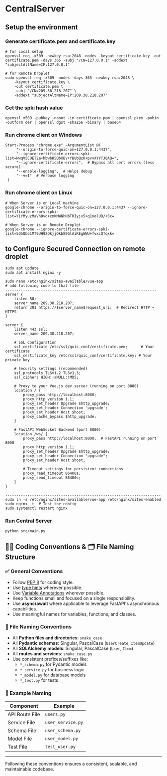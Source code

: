 # CentralServer

## Setup the environment
### Generate certificate.pem and certificate.key
```
# for Local setup
openssl req -x509 -newkey rsa:2048 -nodes -keyout certificate.key -out certificate.pem -days 365 -subj "/CN=127.0.0.1" -addext "subjectAltName=IP:127.0.0.1"

# for Remote Droplet
sudo openssl req -x509 -nodes -days 365 -newkey rsa:2048 \
    -keyout certificate.key \
    -out certificate.pem \
    -subj "/CN=209.38.218.207" \
    -addext "subjectAltName=IP:209.38.218.207"
```

### Get the spki hash value
```
openssl x509 -pubkey -noout -in certificate.pem | openssl pkey -pubin -outform der | openssl dgst -sha256 -binary | base64
```

### Run chrome client on Windows
```
Start-Process "chrome.exe" -ArgumentList @(
     "--origin-to-force-quic-on=127.0.0.1:4437",
     "--ignore-certificate-errors-spki-list=NwqV5COETZa+hbwbH5QbXBv+YBUbQz0+pvvXYYTJ0AQ=",
     "--ignore-certificate-errors",  # Bypass all cert errors (less secure)
     "--enable-logging",  # Helps debug
     "--v=1"  # Verbose logging
 )

```

### Run chrome client on Linux
```
# When Server is on Local machine
google-chrome --origin-to-force-quic-on=127.0.0.1:4437 --ignore-certificate-errors-spki-list=YiYMyuzMaVh0vd+xmKMWNhHbTRIyjv5+q1nolUD/+Sc=

# When Server is on Remote Droplet
google-chrome --ignore-certificate-errors-spki-list=5Q5Qbo1MT9UH92OkjjOkb89GlAiREgWWU+fvxcQTqxk=
```

## to Configure Secured Connection on remote droplet
```
sudo apt update
sudo apt install nginx -y

sudo nano /etc/nginx/sites-available/vue-app
# add following code to that file
--------------------------------------------------------------------
server {
    listen 80;
    server_name 209.38.218.207;
    return 301 https://$server_name$request_uri;  # Redirect HTTP → HTTPS
}

server {
    listen 443 ssl;
    server_name 209.38.218.207;

    # SSL Configuration
    ssl_certificate /etc/ssl/quic_conf/certificate.pem;      # Your certificate
    ssl_certificate_key /etc/ssl/quic_conf/certificate.key; # Your private key

    # Security settings (recommended)
    ssl_protocols TLSv1.2 TLSv1.3;
    ssl_ciphers HIGH:!aNULL:!MD5;

    # Proxy to your Vue.js dev server (running on port 8080)
    location / {
        proxy_pass http://localhost:8080;
        proxy_http_version 1.1;
        proxy_set_header Upgrade $http_upgrade;
        proxy_set_header Connection 'upgrade';
        proxy_set_header Host $host;
        proxy_cache_bypass $http_upgrade;
    }

    # FastAPI WebSocket Backend (port 8000)
    location /ws/ {
        proxy_pass http://localhost:8000;  # FastAPI running on port 8000
        proxy_http_version 1.1;
        proxy_set_header Upgrade $http_upgrade;
        proxy_set_header Connection "upgrade";
        proxy_set_header Host $host;

        # Timeout settings for persistent connections
        proxy_read_timeout 86400s;
        proxy_send_timeout 86400s;
    }
}

----------------------------------------------------------------------
sudo ln -s /etc/nginx/sites-available/vue-app /etc/nginx/sites-enabled
sudo nginx -t  # Test the config
sudo systemctl restart nginx
```
### Run Central Server
```
python src/main.py
```


## 🧑‍💻 Coding Conventions & 🗂️ File Naming Structure

### ✅ General Conventions
- Follow [PEP 8](https://peps.python.org/pep-0008/) for coding style.
- Use [type hints](https://peps.python.org/pep-0484/) wherever possible.
- Use [Variable Annotations](https://peps.python.org/pep-0526/) wherever possible.
- Keep functions small and focused on a single responsibility.
- Use **async/await** where applicable to leverage FastAPI's asynchronous capabilities.
- Use meaningful names for variables, functions, and classes.




### 📄 File Naming Conventions
- All **Python files and directories**: `snake_case`
- All **Pydantic schemas**: Singular, PascalCase (`UserCreate`, `ItemUpdate`)
- All **SQLAlchemy models**: Singular, PascalCase (`User`, `Item`)
- All **routes and services**: `snake_case.py`
- Use consistent prefixes/suffixes like:
  - `*_schema.py` for Pydantic models
  - `*_service.py` for business logic
  - `*_model.py` for database models
  - `*_test.py` for tests

### 🔁 Example Naming
| Component       | Example                  |
|----------------|--------------------------|
| API Route File | `users.py`               |
| Service File   | `user_service.py`        |
| Schema File    | `user_schema.py`         |
| Model File     | `user_model.py`          |
| Test File      | `test_user.py`           |

---

Following these conventions ensures a consistent, scalable, and maintainable codebase.


